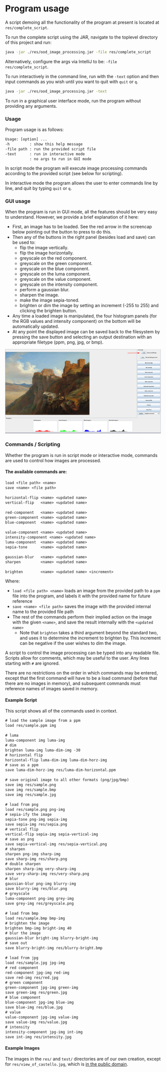 # Program usage

A script demoing all the functionality of the program at present is located at `res/complete_script`.

To run the complete script using the JAR, navigate to the toplevel directory of this project and run:
```bash
java -jar ./res/ood_image_processing.jar -file res/complete_script
```

Alternatively, configure the args via IntelliJ to be:
`-file res/complete_script`.

To run interactively in the command line, run with the `-text` option
and then input commands as you wish until you want to quit with `quit` or `q`.
```bash
java -jar ./res/ood_image_processing.jar -text
```

To run in a graphical user interface mode, run the program without providing any arguments.

### Usage

Program usage is as follows:
```
Usage: [option] ...
-h         : show this help message
-file path : run the provided script file
-text      : run in interactive mode
           : no args to run in GUI mode
```

In script mode the program will execute image processing commands
according to the provided script (see below for scripting).

In interactive mode the program allows the user to enter commands line by line,
and quit by typing `quit` or `q`.

### GUI usage

When the program is run in GUI mode, all the features should be very easy
to understand. However, we provide a brief explanation of it here:
- First, an image has to be loaded. See the red arrow in the screencap below
pointing out the button to press to do this.
- Then any of the buttons in the right panel (besides load and save) can be used to:
  - flip the image vertically.
  - flip the image horizontally.
  - greyscale on the red component.
  - greyscale on the green component.
  - greyscale on the blue component.
  - greyscale on the luma component.
  - greyscale on the value component.
  - greyscale on the intensity component.
  - perform a gaussian blur.
  - sharpen the image.
  - make the image sepia-toned.
  - brighten or dim the image by setting an increment (-255 to 255) and
clicking the brighten button.
- Any time a loaded image is manipulated, the four histogram panels (for the RGB values and
  intensity component) on the bottom will be automatically updated.
- At any point the displayed image can be saved back to the filesystem by pressing
the save button and selecting an output destination with an appropriate filetype
(ppm, png, jpg, or bmp).

![demo.png](res/demo.png)

### Commands / Scripting

Whether the program is run in script mode or interactive mode, commands are used to
control how images are processed.

#### The available commands are:
```
load <file path> <name>
save <name> <file path>

horizontal-flip <name> <updated name>
vertical-flip   <name> <updated name>

red-component   <name> <updated name>
green-component <name> <updated name>
blue-component  <name> <updated name>

value-component <name> <updated name>
intensity-component <name> <updated name>
luma-component  <name> <updated name>
sepia-tone      <name> <updated name>

gaussian-blur   <name> <updated name>
sharpen         <name> <updated name>

brighten        <name> <updated name> <increment>
```

Where:
- `load <file path> <name>` loads an image from the provided path to a `ppm` file into the program,
  and labels it with the provided name for future reference
- `save <name> <file path>` saves the image with the provided internal name to the provided file path
- The rest of the commands perform their implied action on the image with the given `<name>`,
  and save the result internally with the `<updated name>`
    - Note that `brighten` takes a third argument beyond the standard two,
      and uses it to determine the increment to brighten by.
      This increment can be negative if the user wishes to dim the image.

A script to control the image processing can be typed into any readable file.
Scripts allow for comments, which may be useful to the user.
Any lines starting with `#` are ignored.

There are no restrictions on the order in which commands may be entered, except that the first command
will have to be a load command (before that there are no images in memory), and subsequent commands
must reference names of images saved in memory.

#### Example Script

This script shows all of the commands used in context.

```
# load the sample image from a ppm
load res/sample.ppm img

# luma
luma-component img luma-img
# dim
brighten luma-img luma-dim-img -30
# horizontal flip
horizontal-flip luma-dim-img luma-dim-horz-img
# save as a ppm
save luma-dim-horz-img res/luma-dim-horizontal.ppm

# save original image to all other formats (png/jpg/bmp)
save img res/sample.png
save img res/sample.bmp
save img res/sample.jpg

# load from png
load res/sample.png png-img
# sepia-ify the image
sepia-tone png-img sepia-img
save sepia-img res/sepia.png
# vertical flip
vertical-flip sepia-img sepia-vertical-img
# save as png
save sepia-vertical-img res/sepia-vertical.png
# sharpen
sharpen png-img sharp-img
save sharp-img res/sharp.png
# double sharpen
sharpen sharp-img very-sharp-img
save very-sharp-img res/very-sharp.png
# blur
gaussian-blur png-img blurry-img
save blurry-img res/blur.png
# greyscale
luma-component png-img grey-img
save grey-img res/greyscale.png

# load from bmp
load res/sample.bmp bmp-img
# brighten the image
brighten bmp-img bright-img 40
# blur the image
gaussian-blur bright-img blurry-bright-img
# save out
save blurry-bright-img res/blurry-bright.bmp

# load from jpg
load res/sample.jpg jpg-img
# red component
red-component jpg-img red-img
save red-img res/red.jpg
# green component
green-component jpg-img green-img
save green-img res/green.jpg
# blue component
blue-component jpg-img blue-img
save blue-img res/blue.jpg
# value
value-component jpg-img value-img
save value-img res/value.jpg
# intensity
intensity-component jpg-img int-img
save int-img res/intensity.jpg
```

#### Example Images

The images in the `res/` and `test/` directories are of our own creation,
except for `res/view_of_castello.jpg`, which is [in the public domain](https://www.nga.gov/collection/art-object-page.130897.html).
